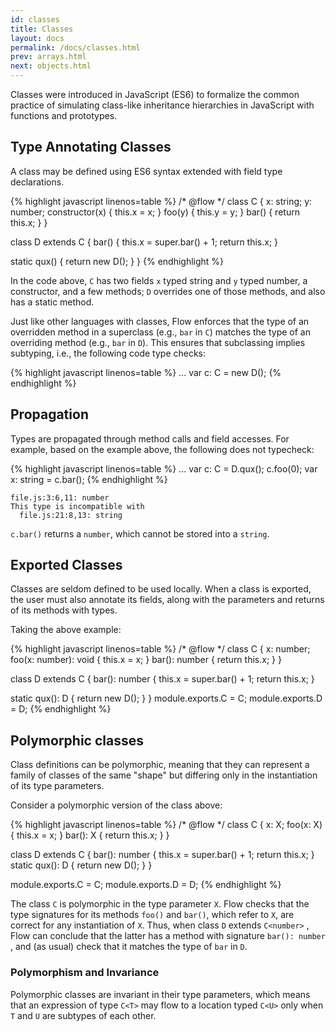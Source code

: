 ```yaml
---
id: classes
title: Classes
layout: docs
permalink: /docs/classes.html
prev: arrays.html
next: objects.html
---
```


Classes were introduced in JavaScript (ES6) to formalize the common practice of simulating class-like inheritance hierarchies in JavaScript with functions and prototypes.

## Type Annotating Classes

A class may be defined using ES6 syntax extended with field type declarations.

{% highlight javascript linenos=table %}
/* @flow */
class C {
  x: string;
  y: number;
  constructor(x) { this.x = x; }
  foo(y) { this.y = y; }
  bar() { return this.x; }
}

class D extends C {
  bar() {
    this.x = super.bar() + 1;
    return this.x;
  }

  static qux() { return new D(); }
}
{% endhighlight %}

In the code above, `C` has two fields `x` typed string and `y` typed number, a constructor, and a few methods; `D` overrides one of those methods, and also has a static method.

Just like other languages with classes, Flow enforces that the type of an
overridden method in a superclass (e.g., `bar` in `C`) matches the type of an
overriding method (e.g., `bar` in `D`). This ensures that subclassing implies
subtyping, i.e., the following code type checks:

{% highlight javascript linenos=table %}
...
var c: C = new D();
{% endhighlight %}

## Propagation

Types are propagated through method calls and field accesses. For example,
based on the example above, the following does not typecheck:


{% highlight javascript linenos=table %}
...
var c: C = D.qux();
c.foo(0);
var x: string = c.bar();
{% endhighlight %}

```bbcode
file.js:3:6,11: number
This type is incompatible with
  file.js:21:8,13: string
```

`c.bar()` returns a `number`, which cannot be stored into a `string`.


## Exported Classes

Classes are seldom defined to be used locally. When a class is exported, the
user must also annotate its fields, along with the parameters and returns of
its methods with types.

Taking the above example:

{% highlight javascript linenos=table %}
/* @flow */
class C {
  x: number;
  foo(x: number): void { this.x = x; }
  bar(): number { return this.x; }
}

class D extends C {
  bar(): number {
    this.x = super.bar() + 1;
    return this.x;
  }

  static qux(): D { return new D(); }
}
module.exports.C = C;
module.exports.D = D;
{% endhighlight %}

## Polymorphic classes

Class definitions can be polymorphic, meaning that they can represent a family
of classes of the same "shape" but differing only in the instantiation of its
type parameters.

Consider a polymorphic version of the class above:

{% highlight javascript linenos=table %}
/* @flow */
class C<X> {
  x: X;
  foo(x: X) { this.x = x; }
  bar(): X { return this.x; }
}

class D extends C<number> {
  bar(): number {
    this.x = super.bar() + 1;
    return this.x;
  }
  static qux(): D { return new D(); }
}

module.exports.C = C;
module.exports.D = D;
{% endhighlight %}

The class `C` is polymorphic in the type parameter `X`. Flow checks that the
type signatures for its methods `foo()` and `bar()`, which refer to `X`, are
correct for any instantiation of `X`. Thus, when class `D` extends `C<number>`
, Flow can conclude that the latter has a method with signature `bar(): number`
, and (as usual) check that it matches the type of `bar` in `D`.

### Polymorphism and Invariance

Polymorphic classes are invariant in their type parameters, which means that
an expression of type `C<T>` may flow to a location typed `C<U>` only when `T`
and `U` are subtypes of each other.
